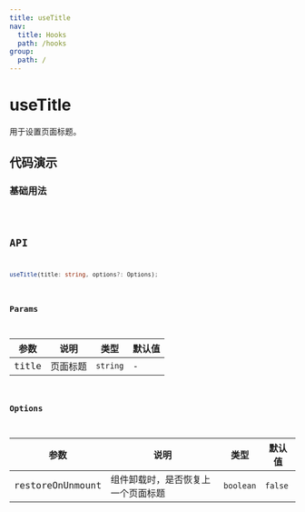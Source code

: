 ```yaml
---
title: useTitle
nav:
  title: Hooks
  path: /hooks
group:
  path: /
---
```


# useTitle

用于设置页面标题。

## 代码演示

### 基础用法

<code src="./demo/demo01.tsx" />

## API

```ts
useTitle(title: string, options?: Options);
```

### Params

| 参数  | 说明     | 类型     | 默认值 |
|-------|----------|----------|--------|
| title | 页面标题 | `string` | -      |


### Options

| 参数             | 说明         | 类型      | 默认值  |
|------------------|--------------|-----------|---------|
| restoreOnUnmount | 组件卸载时，是否恢复上一个页面标题 | `boolean` | `false` |
